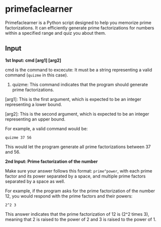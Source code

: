 # primefaclearner
Primefaclearner is a Python script designed to help you memorize prime factorizations. It can efficiently generate prime factorizations for numbers within a specified range and quiz you about them.

## Input
**1st Input: cmd [arg1] [arg2]**

cmd is the command to excecute:
It must be a string representing a valid command (`quizme` in this case).

1. quizme: This command indicates that the program should generate prime factorizations.
  
[arg1]: This is the first argument, which is expected to be an integer representing a lower bound.

[arg2]: This is the second argument, which is expected to be an integer representing an upper bound.

For example, a valid command would be:

```
quizme 37 56
```
This would let the program generate all prime factorizations between 37 and 56.

**2nd Input: Prime factorization of the number**

Make sure your answer follows this format: `prime^power`, with each prime factor and its power separated by a space, and multiple prime factors separated by a space as well.

For example, if the program asks for the prime factorization of the number 12, you would respond with the prime factors and their powers:

```
2^2 3
```

This answer indicates that the prime factorization of 12 is \(2^2 times 3\), meaning that 2 is raised to the power of 2 and 3 is raised to the power of 1. 

